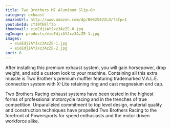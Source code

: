 ```yaml
---
title: Two Brothers M7 Aluminum Slip-On
category: exhaust
amazonUrl: http://www.amazon.com/dp/B002S4VZLO/?afp=1
youtubeId: cYJ0TEElf3o
thumbnail: eioEdjiAYJxz3AzZE-0.jpg
ogImage: products/eioEdjiAYJxz3AzZE-1.jpg
images:
  - eioEdjiAYJxz3AzZE-1.jpg
  - eioEdjiAYJxz3AzZE-2.jpg
sort: 6
---
```


After installing this premium exhaust system, you will gain horsepower, drop weight, and add a custom look to your machine. Containing all this extra muscle is Two Brother's premium muffler featuring trademarked V.A.L.E. connection system with X-Lite retaining ring and cast magnesium end cap.

Two Brothers Racing exhaust systems have been tested in the highest forms of professional motorcycle racing and in the trenches of true competition. Unparalleled commitment to top level design, material quality and construction techniques have propelled Two Brothers Racing to the forefront of Powersports for speed enthusiasts and the motor driven workforce alike.

